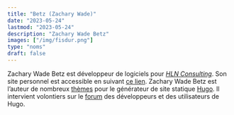 ```yaml
---
title: "Betz (Zachary Wade)"
date: "2023-05-24"
lastmod: "2023-05-24"
description: "Zachary Wade Betz"
images: ["/img/fisdur.png"]
type: "noms"
draft: false
---
```


Zachary Wade Betz est développeur de logiciels pour
[*HLN Consulting*](https://www.hln.com/).
Son site personnel est accessible en suivant
[ce lien](https://zwbetz.com/).
Zachary Wade Betz est l’auteur de nombreux
[thèmes](https://themes.gohugo.io/)
pour le générateur de site statique
[Hugo](https://gohugo.io/).
Il intervient volontiers sur le
[forum](https://discourse.gohugo.io/)
des développeurs et des utilisateurs de Hugo.

